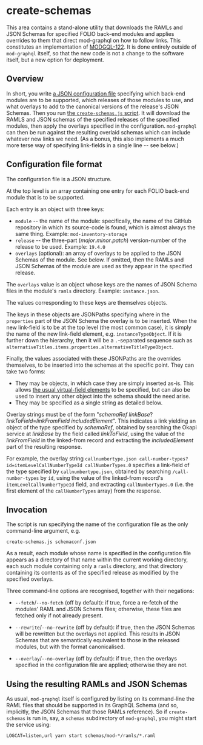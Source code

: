 # create-schemas

This area contains a stand-alone utility that downloads the RAMLs and JSON Schemas for specified FOLIO back-end modules and applies overrides to them that direct mod-graphql on how to follow links. This constitutes an implementation of [MODGQL-122](https://issues.folio.org/browse/MODGQL-122). It is done entirely outside of `mod-graphql` itself, so that the new code is not a change to the software itself, but a new option for deployment.


## Overview

In short, you write [a JSON configuration file](schemaconf.json) specifying which back-end modules are to be supported, which releases of those modules to use, and what overlays to add to the canonical versions of the release's JSON Schemas. Then you run [the `create-schemas.js` script](create-schemas.js). It will download the RAMLS and JSON schemas of the specified releases of the specified modules, then apply the overlays specified in the configuration. `mod-graphql` can then be run against the resulting overlaid schemas which can include whatever new links we need. (As a bonus, this also implements a much more terse way of specifying link-fields in a single line -- see below.)


## Configuration file format

The configuration file is a JSON structure.

At the top level is an array containing one entry for each FOLIO back-end module that is to be supported.

Each entry is an object with three keys:
* `module` -- the name of the module: specifically, the name of the GitHub repository in which its source-code is found, which is almost always the same thing. Example: `mod-inventory-storage`
* `release` -- the three-part (_major_._minor_._patch_) version-number of the release to be used. Example: `19.4.0`
* `overlays` (optional): an array of overlays to be applied to the JSON Schemas of the module. See below. If omitted, then the RAMLs and JSON Schemas of the module are used as they appear in the specified release.

The `overlays` value is an object whose keys are the names of JSON Schema files in the module's `ramls` directory. Example: `instance.json`.

The values corresponding to these keys are themselves objects.

The keys in these objects are JSONPaths specifying where in the `properties` part of the JSON Schema the overlay is to be inserted. When the new link-field is to be at the top level (the most common case), it is simply the name of the new link-field element, e.g. `instanceTypeObject`. If it is further down the hierarchy, then it will be a `.`-separated sequence such as `alternativeTitles.items.properties.alternativeTitleTypeObject`.

Finally, the values associated with these JSONPaths are the overrides themselves, to be inserted into the schemas at the specific point. They can take two forms:
* They may be objects, in which case they are simply inserted as-is. This allows [the usual virtual-field elements](../src/autogen/README.md#option-1-json-schema-extensions) to be specified, but can also be used to insert any other object into the schema should the need arise.
* They may be specified as a single string as detailed below.

Overlay strings must be of the form "_schemaRef_ _linkBase_?_linkToField_=_linkFromField_ _includedElement_". This indicates a link yielding an object of the type specified by _schemaRef_, obtained by searching the Okapi service at _linkBase_ by the field called _linkToField_, using the value of the _linkFromField_ in the linked-from record and extracting the _includedElement_ part of the resulting response.

For example, the overlay string `callnumbertype.json call-number-types?id=itemLevelCallNumberTypeId callNumberTypes.0` specifies a link-field of the type specified by `callnumbertype.json`, obtained by searching `/call-number-types` by `id`, using the value of the linked-from record's `itemLevelCallNumberTypeId` field, and extracting `callNumberTypes.0` (i.e. the first element of the `callNumberTypes` array) from the response.


## Invocation

The script is run specifying the name of the configuration file as the only command-line argument, e.g.

	create-schemas.js schemaconf.json

As a result, each module whose name is specified in the configuration file appears as a directory of that name within the current working directory, each such module containing only a `ramls` directory, and that directory containing its contents as of the specified release as modified by the specified overlays.

Three command-line options are recognised, together with their negations:

* `--fetch`/`--no-fetch` (off by default): if true, force a re-fetch of the modules' RAML and JSON Schema files; otherwise, these files are fetched only if not already present.

* `--rewrite`/`--no-rewrite` (off by default): if true, then the JSON Schemas will be rewritten but the overlays not applied. This results in JSON Schemas that are semantically equivalent to those in the released modules, but with the format canonicalised.

* `--overlay`/`--no-overlay` (off by default): if true, then the overlays specified in the configuration file are applied; otherwise they are not.


## Using the resulting RAMLs and JSON Schemas

As usual, `mod-graphql` itself is configured by listing on its command-line the RAML files that should be supported in its GraphQL Schema (and so, implicitly, the JSON Schemas that those RAMLs reference). So if `create-schemas` is run in, say, a `schemas` subdirectory of `mod-graphql`, you might start the service using:

	LOGCAT=listen,url yarn start schemas/mod-*/ramls/*.raml

